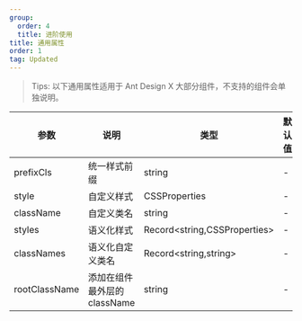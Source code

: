 ```yaml
---
group:
  order: 4
  title: 进阶使用
title: 通用属性
order: 1
tag: Updated
---
```


> Tips: 以下通用属性适用于 Ant Design X 大部分组件，不支持的组件会单独说明。

| 参数          | 说明                         | 类型                         | 默认值 |
| ------------- | ---------------------------- | ---------------------------- | ------ |
| prefixCls     | 统一样式前缀                 | string                       | -      |
| style         | 自定义样式                   | CSSProperties                | -      |
| className     | 自定义类名                   | string                       | -      |
| styles        | 语义化样式                   | Record<string,CSSProperties> | -      |
| classNames    | 语义化自定义类名             | Record<string,string>        | -      |
| rootClassName | 添加在组件最外层的 className | string                       | -      |
